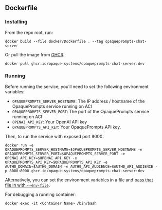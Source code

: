## Dockerfile

### Installing
From the repo root, run:
```
docker build --file docker/Dockerfile . --tag opaqueprompts-chat-server
```

Or pull the image from [GHCR](https://github.com/opaque-systems/opaqueprompts-chat-server/pkgs/container/opaqueprompts-chat-server):

```bash
docker pull ghcr.io/opaque-systems/opaqueprompts-chat-server:dev
```

### Running
Before running the service, you'll need to set the following environment variables:

* `OPAQUEPROMPTS_SERVER_HOSTNAME`: The IP address / hostname of the OpaquePrompts service running on ACI
* `OPAQUEPROMPTS_SERVER_PORT`: The port of the OpaquePrompts service running on ACI
* `OPENAI_API_KEY`: Your OpenAI API key
* `OPAQUEPROMPTS_API_KEY`: Your OpaquePrompts API key.

Then, to run the service with exposed port 8000:

```
docker run -e OPAQUEPROMPTS_SERVER_HOSTNAME=$OPAQUEPROMPTS_SERVER_HOSTNAME -e OPAQUEPROMPTS_SERVER_PORT=$OPAQUEPROMPTS_SERVER_PORT -e OPENAI_API_KEY=$OPENAI_API_KEY -e OPAQUEPROMPTS_API_KEY=$OPAQUEPROMPTS_API_KEY -e AUTH0_DOMAIN=$AUTH0_DOMAIN -e AUTH0_API_AUDIENCE=$AUTH0_API_AUDIENCE -p 8000:8000 ghcr.io/opaque-systems/opaqueprompts-chat-server:dev
```

Alternatively, you can set the environment variables in a file and [pass that file in with `--env-file`](https://docs.docker.com/engine/reference/commandline/run/#env).

For debugging a running container:
```
docker exec -it <Container Name> /bin/bash
```

